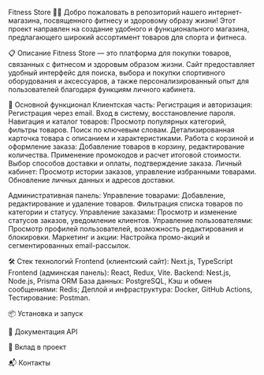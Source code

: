 Fitness Store 🏋️‍♂️ Добро пожаловать в репозиторий нашего интернет-магазина, посвященного фитнесу и здоровому образу жизни! Этот проект направлен на создание удобного и функционального магазина, предлагающего широкий ассортимент товаров для спорта и фитнеса.

📋 Описание Fitness Store — это платформа для покупки товаров, связанных с фитнесом и здоровым образом жизни. Сайт предоставляет удобный интерфейс для поиска, выбора и покупки спортивного оборудования и аксессуаров, а также персонализированный опыт для пользователей благодаря функциям личного кабинета.

🚀 Основной функционал 
Клиентская часть: 
Регистрация и авторизация: Регистрация через email. Вход в систему, восстановление пароля.
Навигация и каталог товаров: Просмотр популярных категорий, фильтры товаров. Поиск по ключевым словам. Детализированная карточка товара с описанием и характеристиками. 
Работа с корзиной и оформление заказа: Добавление товаров в корзину, редактирование количества. Применение промокодов и расчет итоговой стоимости. Выбор способов доставки и оплаты, подтверждение заказа. 
Личный кабинет: Просмотр истории заказов, управление избранными товарами. Обновление личных данных и адресов доставки.

Административная панель: 
Управление товарами: Добавление, редактирование и удаление товаров. Фильтрация списка товаров по категории и статусу. 
Управление заказами: Просмотр и изменение статусов заказов, уведомление клиентов. 
Управление пользователями: Просмотр профилей пользователей, возможность редактирования и блокировки. 
Маркетинг и акции: Настройка промо-акций и сегментированных email-рассылок.

🛠️ Стек технологий Frontend (клиентский сайт): Next.js, TypeScript Frontend (админская панель): React, Redux, Vite. Backend: Nest.js, Node.js, Prisma ORM База данных: PostgreSQL, Кэш и обмен сообщениями: Redis; Деплой и инфраструктура: Docker, GitHub Actions, Тестирование: Postman.

📦 Установка и запуск

📄 Документация API

🤝 Вклад в проект

📬 Контакты
